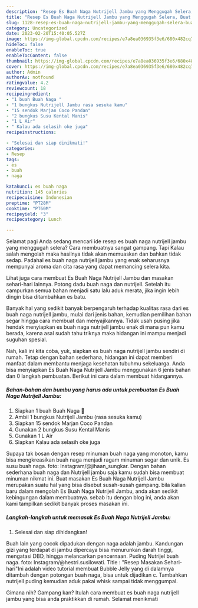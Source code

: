 ```yaml
---
description: "Resep Es Buah Naga Nutrijell Jambu yang Menggugah Selera, Buat Buka Puasa Menggugah Selera"
title: "Resep Es Buah Naga Nutrijell Jambu yang Menggugah Selera, Buat Buka Puasa Menggugah Selera"
slug: 1128-resep-es-buah-naga-nutrijell-jambu-yang-menggugah-selera-buat-buka-puasa-menggugah-selera
category: Uncategorized
date: 2023-02-20T15:40:05.527Z
image: https://img-global.cpcdn.com/recipes/e7a8ea036935f3e6/680x482cq70/es-buah-naga-nutrijell-jambu-foto-resep-utama.jpg
hideToc: false
enableToc: true
enableTocContent: false
thumbnail: https://img-global.cpcdn.com/recipes/e7a8ea036935f3e6/680x482cq70/es-buah-naga-nutrijell-jambu-foto-resep-utama.jpg
cover: https://img-global.cpcdn.com/recipes/e7a8ea036935f3e6/680x482cq70/es-buah-naga-nutrijell-jambu-foto-resep-utama.jpg
author: Admin
authorAv: notfound
ratingvalue: 4.2
reviewcount: 18
recipeingredient:
- "1 buah Buah Naga "
- "1 bungkus Nutrijell Jambu rasa sesuka kamu"
- "15 sendok Marjan Coco Pandan"
- "2 bungkus Susu Kental Manis"
- "1 L Air"
- " Kalau ada selasih oke juga"
recipeinstructions:

- "Selesai dan siap dinikmati!"
categories:
- Resep
tags:
- es
- buah
- naga

katakunci: es buah naga 
nutrition: 145 calories
recipecuisine: Indonesian
preptime: "PT28M"
cooktime: "PT60M"
recipeyield: "3"
recipecategory: Lunch

---
```



Selamat pagi Anda sedang mencari ide resep es buah naga nutrijell jambu yang menggugah selera? Cara membuatnya sangat gampang. Tapi Kalau salah mengolah maka hasilnya tidak akan memuaskan dan bahkan tidak sedap. Padahal es buah naga nutrijell jambu yang enak seharusnya mempunyai aroma dan cita rasa yang dapat memancing selera kita.


Lihat juga cara membuat Es Buah Naga Nutrijell Jambu dan masakan sehari-hari lainnya. Potong dadu buah naga dan nutrijell. Setelah itu campurkan semua bahan menjadi satu lalu aduk merata, jika ingin lebih dingin bisa ditambahkan es batu.

Banyak hal yang sedikit banyak berpengaruh terhadap kualitas rasa dari es buah naga nutrijell jambu, mulai dari jenis bahan, kemudian pemilihan bahan segar hingga cara membuat dan menyajikannya. Tidak usah pusing jika hendak menyiapkan es buah naga nutrijell jambu enak di mana pun kamu berada, karena asal sudah tahu triknya maka hidangan ini mampu menjadi suguhan spesial.


Nah, kali ini kita coba, yuk, siapkan es buah naga nutrijell jambu sendiri di rumah. Tetap dengan bahan sederhana, hidangan ini dapat memberi manfaat dalam membantu menjaga kesehatan tubuhmu sekeluarga. Anda bisa menyiapkan Es Buah Naga Nutrijell Jambu menggunakan 6 jenis bahan dan 0 langkah pembuatan. Berikut ini cara dalam membuat hidangannya.

<!--inarticleads1-->

##### Bahan-bahan dan bumbu yang harus ada untuk pembuatan Es Buah Naga Nutrijell Jambu:

1. Siapkan 1 buah Buah Naga 😬
1. Ambil 1 bungkus Nutrijell Jambu (rasa sesuka kamu)
1. Siapkan 15 sendok Marjan Coco Pandan
1. Gunakan 2 bungkus Susu Kental Manis
1. Gunakan 1 L Air
1. Siapkan  Kalau ada selasih oke juga


Supaya tak bosan dengan resep minuman buah naga yang monoton, kamu bisa mengkreasikan buah naga menjadi ragam minuman segar dan unik. Es susu buah naga. foto: Instagram/@jihaan_sungkar. Dengan bahan sederhana buah naga dan Nutrijell jambu saja kamu sudah bisa membuat minuman nikmat ini. Buat masakan Es Buah Naga Nutrijell Jambu merupakan suatu hal yang bisa disebut susah-susah gampang. bila kalian baru dalam mengolah Es Buah Naga Nutrijell Jambu, anda akan sedikit kebingungan dalam membuatnya. sebab itu dengan blog ini, anda akan kami tampilkan sedikit banyak proses masakan ini. 

<!--inarticleads2-->

##### Langkah-langkah untuk memasak Es Buah Naga Nutrijell Jambu:


1. Selesai dan siap dihidangkan!

Buah lain yang cocok dipadukan dengan naga adalah jambu. Kandungan gizi yang terdapat di jambu dipercaya bisa menurunkan darah tinggi, mengatasi DBD, hingga melancarkan pencernaan. Puding Nutrijel buah naga. foto: Instagram/@hestri.susilowati. Title : &#34;Resep Masakan Sehari-hari&#34;Ini adalah video tutorial membuat Bubble Jelly yang di dalamnya ditambah dengan potongan buah naga, bisa untuk dijadikan c. Tambahkan nutrijell puding kemudian aduk pakai whisk sampai tidak menggumpal. 

Gimana nih? Gampang kan? Itulah cara membuat es buah naga nutrijell jambu yang bisa anda praktikkan di rumah. Selamat menikmati

